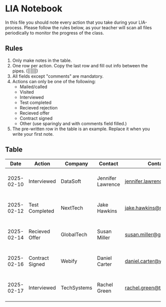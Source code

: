 # LIA Notebook

In this file you should note every action that you take during your LIA-process. Please follow the rules below, as your teacher will scan all files periodically to monitor the progress of the class.

## Rules

1. Only make notes in the table.
2. One row per action. Copy the last row and fill out info between the pipes. (||||||)
3. All fields except "comments" are mandatory.
4. Actions can only be one of the following:
    - Mailed/called
    - Visited
    - Interviewed
    - Test completed
    - Recieved rejection
    - Recieved offer
    - Contract signed
    - Other (use sparingly and with comments field filled.)
5. The pre-written row in the table is an example. Replace it when you write your first note.

## Table

| Date       | Action         | Company        | Contact          | Contact info                      | Comments                                      |
|------------|----------------|----------------|------------------|------------------------------------|-----------------------------------------------|
| 2025-02-10 | Interviewed    | DataSoft       | Jennifer Lawrence| jennifer.lawrence@datasoft.com     | Great conversation, hope for a callback       |
| 2025-02-12 | Test Completed | NextTech       | Jake Hawkins     | jake.hawkins@nexttech.com          | Passed the coding test, waiting for results  |
| 2025-02-14 | Recieved Offer | GlobalTech     | Susan Miller     | susan.miller@globaltech.com        | Offer received for front-end position        |
| 2025-02-16 | Contract Signed | Webify         | Daniel Carter    | daniel.carter@webify.com           | Signed the contract, excited to start        |
| 2025-02-17 | Interviewed    | TechSystems    | Rachel Green     | rachel.green@techsystems.com       | Interview went well, good opportunity        |

